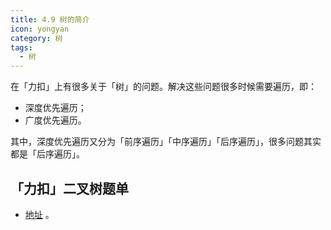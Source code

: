 ```yaml
---
title: 4.9 树的简介
icon: yongyan
category: 树
tags:
  - 树
---
```



在「力扣」上有很多关于「树」的问题。解决这些问题很多时候需要遍历，即：

+ 深度优先遍历；
+ 广度优先遍历。


其中，深度优先遍历又分为「前序遍历」「中序遍历」「后序遍历」，很多问题其实都是「后序遍历」。




## 「力扣」二叉树题单

+ [地址](https://leetcode-cn.com/tag/binary-tree/problemset/) 。
